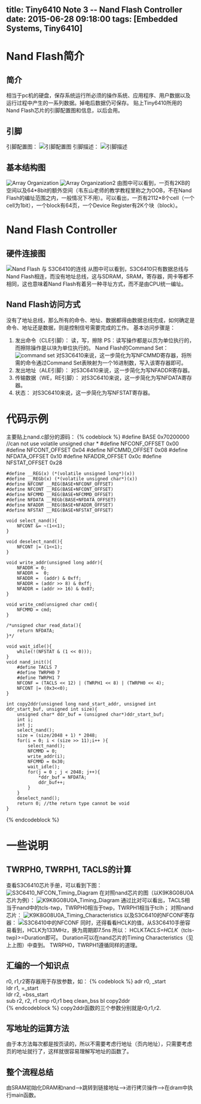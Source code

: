 title: Tiny6410 Note 3 -- Nand Flash Controller
date: 2015-06-28 09:18:00
tags: [Embedded Systems, Tiny6410]
---

# Nand Flash简介
## 简介
相当于pc机的硬盘，保存系统运行所必须的操作系统、应用程序、用户数据以及运行过程中产生的一系列数据。掉电后数据仍可保存。
贴上Tiny6410所用的Nand Flash芯片的引脚配置图和信息，以后会用。
## 引脚
引脚配置图：
![引脚配置图](/img/pin.jpg)
引脚描述：
![引脚描述](/img/pindesc.jpg)

## 基本结构图
![Array Organization](/img/basicstruct.jpg)
![Array Organization2](/img/pindesc2.jpg)
由图中可以看到，一页有2KB的空间以及64*8bit的额外空间（韦东山老师的教学教程里称之为OOB，不在Nand Flash的编址范围之内，一般情况下不用）。可以看出，一页有2112\*8个cell（一个cell为1bit），一个block有64页，一个Device Register有2K个块（block）。

# Nand Flash Controller
## 硬件连接图
![Nand Flash 与 S3C6410的连线](/img/hdconn.jpg)
从图中可以看到，S3C6410只有数据总线与Nand Flash相连，而没有地址总线，这与SDRAM，SRAM，寄存器，网卡等都不相同，这也意味着Nand Flash有着另一种寻址方式，而不是由CPU统一编址。 
## Nand Flash访问方式
没有了地址总线，那么所有的命令、地址、数据都得由数据总线完成，如何确定是命令、地址还是数据，则是控制信号需要完成的工作。
基本访问步骤是：
1. 发出命令（CLE引脚）：
	读，写，擦除
	PS：读写操作都是以页为单位执行的，而擦除操作是以块为单位执行的。
	Nand Flash的Command Set：
	![command set](/img/cmmd.jpg)
	对S3C6410来说，这一步简化为写NFCMMD寄存器，将所需的命令通过Command Set表映射为一个16进制数，写入该寄存器即可。
2. 发出地址（ALE引脚）：
	对S3C6410来说，这一步简化为写NFADDR寄存器。
3. 传输数据（WE，RE引脚）：
	对S3C6410来说，这一步简化为写NFDATA寄存器。
4. 状态：
	对S3C6410来说，这一步简化为写NFSTAT寄存器。

# 代码示例
主要贴上nand.c部分的源码：
{% codeblock %}
	#define BASE 0x70200000 //can not use volatile unsigned char *
	#define NFCONF_OFFSET 0x00
	#define NFCONT_OFFSET 0x04
	#define NFCMMD_OFFSET 0x08
	#define NFDATA_OFFSET 0x10 
	#define NFADDR_OFFSET 0x0c
	#define NFSTAT_OFFSET 0x28
	
	#define __REG(x) (*(volatile unsigned long*)(x))
	#define __REGb(x) (*(volatile unsigned char*)(x))
	#define NFCONF __REG(BASE+NFCONF_OFFSET)
	#define NFCONT __REG(BASE+NFCONT_OFFSET)
	#define NFCMMD __REG(BASE+NFCMMD_OFFSET)
	#define NFDATA __REGb(BASE+NFDATA_OFFSET)
	#define NFADDR __REG(BASE+NFADDR_OFFSET)
	#define NFSTAT __REG(BASE+NFSTAT_OFFSET)
	
	void select_nand(){
		NFCONT &= ~(1<<1); 
	}
	
	void deselect_nand(){
		NFCONT |= (1<<1);
	}
	
	void write_addr(unsigned long addr){
		NFADDR = 0;
		NFADDR =  0;
		NFADDR =  (addr) & 0xff;
		NFADDR = (addr >> 8) & 0xff;
		NFADDR = (addr >> 16) & 0x07;
	}
	
	void write_cmd(unsigned char cmd){
		NFCMMD = cmd;
	}
	
	/*unsigned char read_data(){
		return NFDATA; 
	}*/
	
	void wait_idle(){
		while(!(NFSTAT & (1 << 0)));
	}
	void nand_init(){
		#define TACLS 7
		#define TWRPH0 7
		#define TWRPH1 7
		NFCONF = (TACLS << 12) | (TWRPH1 << 8) | (TWRPH0 << 4);
		NFCONT |= (0x3<<0); 
	}
	
	int copy2ddr(unsigned long nand_start_addr, unsigned int ddr_start_buf, unsigned int size){
		unsigned char* ddr_buf = (unsigned char*)ddr_start_buf;
		int i;
		int j;
		select_nand();
		size = (size/2048 + 1) * 2048;
		for(i = 0; i < (size >> 11);i++ ){
			select_nand();
			NFCMMD = 0;
			write_addr(i); 
			NFCMMD = 0x30;
			wait_idle();
			for(j = 0 ; j < 2048; j++){
				*ddr_buf = NFDATA;
				ddr_buf++;
			}
		}
		deselect_nand();
		return 0; //the return type cannot be void 
	}
{% endcodeblock %}

# 一些说明
## TWRPH0, TWRPH1, TACLS的计算
查看S3C6410芯片手册，可以看到下图：
![S3C6410_NFCON_Timing_Diagram](/img/S3C6410_NFCON_Timing_Diagram.jpg)
在对照nand芯片的图（以K9K8G08U0A芯片为例）：
![K9K8G08U0A_Timing_Diagram](/img/K9K8G08U0A_Timing_Diagram.jpg)
通过比对可以看出，TACLS相当于nand中的tcls-twp，TWRPH0相当于twp，TWRPH1相当于tclh；
对照nand芯片：
![K9K8G08U0A_Timing_Characteristics](/img/K9K8G08U0A_Timing_Characteristics.jpg)
以及S3C6410的NFCONF寄存器：
![S3C6410中的NFCONF](/img/S3C6410_NFCONF_Table.jpg)
同时，还得看看HCLK的值，从S3C6410手册容易看到，HCLK为133MHz，换为周期即7.5ns
所以：
HCLK*TACLS=HCLK*（tcls-twp)>=Duration即可。
Duration可以在nand芯片的Timing Characteristics（见上上图）中查到。
TWRPH0，TWRPH1遵循同样的道理。

## 汇编的一个知识点
r0, r1,r2寄存器用于存放参数，如：
{% codeblock %}
	adr r0, _start   			
	ldr r1, =_start  			
	ldr r2, =bss_start      	
	sub r2, r2, r1
	cmp r0,r1
	beq clean_bss
	bl copy2ddr		
{% endcodeblock %}
copy2ddr函数的三个参数分别就是r0,r1,r2.
## 写地址的运算方法
由于本方法每次都是按页读的，所以不需要考虑行地址（页内地址），只需要考虑页的地址就行了，这样就很容易理解写地址的函数了。
## 整个流程总结
由SRAM初始化DRAM和nand-->跳转到链接地址-->进行拷贝操作-->在dram中执行main函数。
